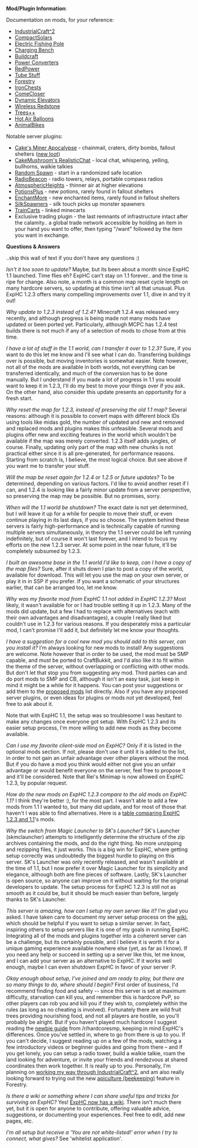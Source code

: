 **Mod/Plugin Information**:

Documentation on mods, for your reference:

* [IndustrialCraft^2](http://wiki.industrial-craft.net/index.php?title=Main_Page)
 * [CompactSolars](http://forum.industrial-craft.net/index.php?page=Thread&postID=42234#post42234)
 * [Electric Fishing Pole](http://forum.industrial-craft.net/index.php?page=Thread&threadID=919)
 * [Charging Bench](http://forum.industrial-craft.net/index.php?page=Thread&threadID=929)
* [Buildcraft](http://www.mod-buildcraft.com/)
 * [Power Converters](http://www.minecraftforum.net/topic/119361-124-tehkrushs-mods-timber-updated/#Power_Converters)
* [RedPower](http://integratedredstone.wikispaces.com/)
 * [Tube Stuff](http://www.minecraftforum.net/topic/1001131-110123-immibiss-mods-smp/)
* [Forestry](http://forestry.sengir.net/wiki/)
* [IronChests](http://www.minecraftforum.net/topic/981855-124-forge-sspsmpbukkit-ironchests-32/)
* [ComeCloser](http://www.minecraftforum.net/topic/754668-darkguardsmans-smp-mods/)
* [Dynamic Elevators](http://www.minecraftforum.net/topic/302018-123110-ironclad49ers-mods/#elevators)
* [Wireless Redstone](http://www.minecraftforum.net/topic/328725-124wireless-redstone-v15/)
* [Trees++](http://www.minecraftforum.net/topic/1028159-124trees-v1330-forgesmpbukkit36-trees7-biomes/)
* [Hot Air Balloons](http://www.minecraftforum.net/topic/214108-123-hot-air-balloons-v206-multiplayer-smp/)
* [AnimalBikes](http://www.minecraftforum.net/topic/762794-124-animal-bikes-v1111-sspsmp-added-iron-golem/)

Notable server plugins:

* [Cake's Miner Apocalypse](http://dev.bukkit.org/server-mods/cakes-miner-apocalypse/) - chainmail, craters, dirty bombs, fallout shelters ([new loot](http://imgur.com/a/xnY6g/))
* [CakeMushroom's RealisticChat](http://dev.bukkit.org/server-mods/realisticchat) - local chat, whispering, yelling, bullhorns, walkie talkies
* [Random Spawn](http://dev.bukkit.org/server-mods/random-spawn/) - start in a randomized safe location
* [RadioBeacon](http://dev.bukkit.org/server-mods/radiobeacon/) - radio towers, relays, portable compass radios
* [AtmosphericHeights](http://dev.bukkit.org/server-mods/atmosphericheights/) - thinner air at higher elevations
* [PotionsPlus](http://dev.bukkit.org/server-mods/potionsplus/) - new potions, rarely found in fallout shelters
* [EnchantMore](http://dev.bukkit.org/server-mods/enchantmore/) - new enchanted items, rarely found in fallout shelters
* [SilkSpawners](http://dev.bukkit.org/server-mods/silkspawners/) - silk touch picks up monster spawners
* [TrainCarts](http://dev.bukkit.org/server-mods/traincarts/) - linked minecarts
* Exclusive trading plugin - the last remnants of infrastructure intact after the calamity.. a global trade network
accessible by holding an item in your hand you want to offer, then typing "/want" followed by the item you want in exchange.


**Questions & Answers**

..skip this wall of text if you don't have any questions :)

*Isn't it too soon to update?* 
Maybe, but its been about a month since ExpHC 1.1 launched. Time flies eh? ExpHC can't stay on 1.1 forever.. and the time is ripe for change. Also note, a month is a common map reset cycle length on many hardcore servers, so updating at this time isn't all that unusual. Plus ExpHC 1.2.3 offers many compelling improvements over 1.1, dive in and try it out!


*Why update to 1.2.3 instead of 1.2.4?*
Minecraft 1.2.4 was released very recently, and although progress is being made not many mods have updated or been ported yet. Particularly, although MCPC has 1.2.4 test builds there is not much if any of a selection of mods to chose from at this time.

*I have a lot of stuff in the 1.1 world, can I transfer it over to 1.2.3?*
Sure, if you want to do this let me know and I'll see what I can do. Transferring buildings over is possible, but moving inventories is somewhat easier. Note however, not all of the mods are available in both worlds, not everything can be transferred identically, and much of the conversion has to be done manually. But I understand if you made a lot of progress in 1.1 you would want to keep it in 1.2.3,  I'll do my best to move your things over if you ask. On the other hand, also consider this update presents an opportunity for a fresh start.

*Why reset the map for 1.2.3, instead of preserving the old 1.1 map?*
Several reasons: although it is possible to convert maps with different block IDs using tools like midas gold, the number of updated and new and removed and replaced mods and plugins makes this unfeasible. Several mods and plugins offer new and exciting features in the world which wouldn't be available if the map was merely converted. 1.2.3 itself adds jungles, of course. Finally, updating only part of the map with new chunks is not practical either since it is all pre-generated, for performance reasons. Starting from scratch is, I believe, the most logical choice. But see above if you want me to transfer your stuff.

*Will the map be reset again for 1.2.4 or 1.2.5 or future updates?*
To be determined, depending on various factors. I'd like to avoid another reset if I can, and 1.2.4 is looking like a fairly minor update from a server perspective, so preserving the map may be possible. But no promises, sorry. 

*When will the 1.1 world be shutdown?*
The exact date is not yet determined, but I will leave it up for a while for people to move their stuff, or even continue playing in its last days, if you so choose. The system behind these servers is fairly high-performance and is technically capable of running multiple servers simultaneously, in theory the 1.1 server could be left running indefinitely, but of course it won't last forever, and I intend to focus my efforts on the new 1.2.3 server. At some point in the near future, it'll be completely subsumed by 1.2.3.

*I built an awesome base in the 1.1 world I'd like to keep, can I have a copy of the map files?*
Sure, after it shuts down I plan to post a copy of the world, available for download. This will let you use the map on your own server, or play it in in SSP if you prefer. If you want a schematic of your structures earlier, that can be arranged too, let me know.

*Why was my favorite mod from ExpHC 1.1 not added in ExpHC 1.2.3?*
Most likely, it wasn't available for or I had trouble setting it up in 1.2.3. Many of the mods did update, but a few I had to replace with alternatives (each with their own advantages and disadvantages), a couple I really liked but couldn't use in 1.2.3 for various reasons. If you desperately miss a particular mod, I can't promise I'll add it, but definitely let me know your thoughts.

*I have a suggestion for a cool new mod you should add to this server, can you install it?*
I'm always looking for new mods to install! Any suggestions are welcome. Note however that in order to be used, the mod must be SMP capable, and must be ported to CraftBukkit, and I'd also like it to fit within the theme of the server, without overlapping or conflicting with other mods. But don't let that stop you from suggesting any mod. Third parties can and do port mods to SMP and CB, although it isn't an easy task, just keep in mind it might be a while for it happens. 
You can post your suggestions or add them to the [proposed mods](https://github.com/mushroomhostage/exphc/wiki/Proposed-mods) list directly.
Also if you have any proposed server plugins, or even ideas for plugins or mods not yet developed, feel free to ask about it.

Note that with ExpHC 1.1, the setup was so troublesome I was hesitant to make any changes once everyone got setup. With ExpHC 1.2.3 and its easier
setup process, I'm more willing to add new mods as they become available.

*Can I use my favorite client-side mod on ExpHC?*
Only if it is listed in the optional mods section. If not, please don't use it until it is added to the list, in order to not gain an unfair advantage over other players without the mod. 
But if you do have a mod you think would either not give you an unfair advantage or would benefit everyone on the server, feel free to propose it and it'll be considered. 
Note that Rei's Minimap is now allowed on ExpHC 1.2.3, by popular request.

*How do the new mods on ExpHC 1.2.3 compare to the old mods on ExpHC 1.1?*
I think they're better :), for the most part. I wasn't able to add a few mods from 1.1 I wanted to, but many did update, and for most 
of those that haven't I was able to find alternatives. Here is a [table comparing ExpHC 1.2.3 and 1.1](https://github.com/mushroomhostage/exphc/wiki/1.2.3-Server-Setup)'s
mods.


*Why the switch from Magic Launcher to SK's Launcher?*
SK's Launcher (skmclauncher) attempts to intelligently determine the structure of the zip archives containing the mods, and do the right thing. No more unzipping and rezipping files, it just works. This is a big win for ExpHC, where getting setup correctly was undoubtedly the biggest hurdle to playing on this server. SK's Launcher was only recently released, and wasn't available at the time of 1.1, but I now prefer it over Magic Launcher for its simplicity and elegance, although both are fine pieces of software. Lastly, SK's Launcher is open source, so anyone can improve on it without waiting for the original developers to update. The setup process for ExpHC 1.2.3 is still not as smooth as it could be, but it should be much easier than before,
largely thanks to SK's Launcher.

*This server is amazing, how can I setup my own server like it?*
I'm glad you asked. I have taken care to document my server setup process on the 
[wiki](https://github.com/mushroomhostage/exphc/wiki), 
which should be helpful if you want to setup a similar server. In fact, inspiring others to setup servers like it is one of my goals in running ExpHC. Integrating all of the mods and plugins together into a coherent server can be a challenge, but its certainly possible, and I believe it is worth it for a unique gaming experience available nowhere else (yet, as far as I know). If you need any help or succeed in setting up a server like this, let me know, and I can add your server as an alternative to ExpHC. If it works well enough, maybe I can even shutdown ExpHC in favor of your server :P.

*Okay enough about setup, I've joined and am ready to play, but there are so many things to do, where should I begin?*
First order of business, I'd recommend finding food and safety --  since this server is set at maximum difficulty, starvation can kill you, and remember this is hardcore PvP, so other players can rob you and kill you if they wish to, completely within the rules (as long as no cheating is involved). Fortunately there are wild fruit trees providing nourishing food, and not all players are hostile, so you'll probably be alright. But if you haven't played much hardcore I suggest reading the 
[newbie guide](http://wiki.hcsmp.com/index.php?title=Newbie_Guide)
from /r/hardcoresmp, keeping in mind ExpHC's differences. Once you've settled in, where to go from there is up to you. If you can't decide, I suggest reading up on a few of the mods, watching a few introductory videos or beginner guides 
and going from there – and if you get lonely, you can setup a radio tower, build a walkie talkie, roam the land looking for adventure, or invite your friends and rendezvous at shared coordinates then work together. It is really up to you.
Personally, I'm planning on [working my way through IndustrialCraft^2](http://wiki.industrial-craft.net/index.php?title=Tutorial:First_Steps), and am also really looking
forward to trying out the new [apiculture (beekeeping)](http://forestry.sengir.net/wiki/index.php?n=Category.Apiculture) feature in Forestry.

*Is there a wiki or something where I can share useful tips and tricks for surviving on ExpHC?*
Yes! [ExpHC now has a wiki](https://github.com/mushroomhostage/exphc/wiki). There isn't much there yet, but it is open for anyone to contribute, offering valuable advice, suggestions, or documenting your experiences.
Feel free to edit, add new pages, etc.

*I'm all setup but receive a 'You are not white-listed!' error when I try to connect, what gives?*
See 'whitelist application'.

